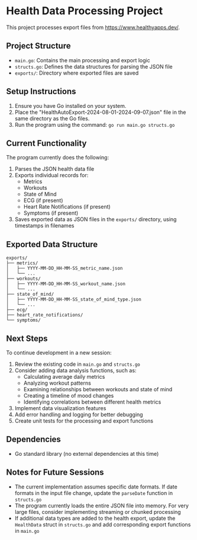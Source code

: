 # Health Data Processing Project

This project processes export files from https://www.healthyapps.dev/.

## Project Structure

- `main.go`: Contains the main processing and export logic
- `structs.go`: Defines the data structures for parsing the JSON file
- `exports/`: Directory where exported files are saved

## Setup Instructions

1. Ensure you have Go installed on your system.
2. Place the "HealthAutoExport-2024-08-01-2024-09-07.json" file in the same directory as the Go files.
3. Run the program using the command: `go run main.go structs.go`

## Current Functionality

The program currently does the following:

1. Parses the JSON health data file
2. Exports individual records for:
   - Metrics
   - Workouts
   - State of Mind
   - ECG (if present)
   - Heart Rate Notifications (if present)
   - Symptoms (if present)
3. Saves exported data as JSON files in the `exports/` directory, using timestamps in filenames

## Exported Data Structure

```
exports/
├── metrics/
│   ├── YYYY-MM-DD_HH-MM-SS_metric_name.json
│   └── ...
├── workouts/
│   ├── YYYY-MM-DD_HH-MM-SS_workout_name.json
│   └── ...
├── state_of_mind/
│   ├── YYYY-MM-DD_HH-MM-SS_state_of_mind_type.json
│   └── ...
├── ecg/
├── heart_rate_notifications/
└── symptoms/
```

## Next Steps

To continue development in a new session:

1. Review the existing code in `main.go` and `structs.go`
2. Consider adding data analysis functions, such as:
   - Calculating average daily metrics
   - Analyzing workout patterns
   - Examining relationships between workouts and state of mind
   - Creating a timeline of mood changes
   - Identifying correlations between different health metrics
3. Implement data visualization features
4. Add error handling and logging for better debugging
5. Create unit tests for the processing and export functions

## Dependencies

- Go standard library (no external dependencies at this time)

## Notes for Future Sessions

- The current implementation assumes specific date formats. If date formats in the input file change, update the `parseDate` function in `structs.go`
- The program currently loads the entire JSON file into memory. For very large files, consider implementing streaming or chunked processing
- If additional data types are added to the health export, update the `HealthData` struct in `structs.go` and add corresponding export functions in `main.go`